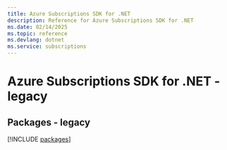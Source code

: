 ```yaml
---
title: Azure Subscriptions SDK for .NET
description: Reference for Azure Subscriptions SDK for .NET
ms.date: 02/14/2025
ms.topic: reference
ms.devlang: dotnet
ms.service: subscriptions
---
```

# Azure Subscriptions SDK for .NET - legacy
## Packages - legacy
[!INCLUDE [packages](subscriptions-index.md)]